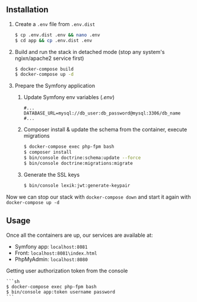## Installation

1. Create a `.env` file from `.env.dist` 

    ```sh
    $ cp .env.dist .env && nano .env
    $ cd app && cp .env.dist .env
    ```

2. Build and run the stack in detached mode (stop any system's ngixn/apache2 service first)

    ```sh
    $ docker-compose build
    $ docker-compose up -d
    ```

3. Prepare the Symfony application
    1. Update Symfony env variables (*.env*)

        ```
        #...
        DATABASE_URL=mysql://db_user:db_password@mysql:3306/db_name
        #...
        ```

    2. Composer install & update the schema from the container, execute migrations

        ```sh
        $ docker-compose exec php-fpm bash
        $ composer install
        $ bin/console doctrine:schema:update --force
        $ bin/console doctrine:migrations:migrate
        ```
    3. Generate the SSL keys
        ```sh
        $ bin/console lexik:jwt:generate-keypair
        ```

Now we can stop our stack with `docker-compose down` and start it again with `docker-compose up -d`

## Usage

Once all the containers are up, our services are available at:

* Symfony app: `localhost:8081`
* Front: `localhost:8081\index.html`
* PhpMyAdmin: `localhost:8080`

Getting user authorization token from the console

    ```sh
    $ docker-compose exec php-fpm bash
    $ bin/console app:token username password
    ```